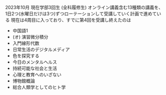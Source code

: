 2023年10月 現在学部3回生 (全科履修生)
オンライン講義含む13種類の講義を、1日2つ(水曜日だけは3つ)ずつローテーションして受講していく計画で進めている
現在は4周目に入っており、すでに第4回を受講し終えたのは
- 中国語1
- (オ) 演習微分積分
- 入門線形代数
- 日常生活のデジタルメディア
- 色を探究する
- 今日のメンタルヘルス
- 持続可能な社会と生活
- 心理と教育へのいざない
- 博物館概論
- 総合人類学としてのヒト学
